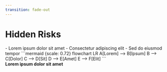 ```yaml
---
transition: fade-out
---
```


# Hidden Risks

<v-clicks>
- Lorem ipsum dolor sit amet
- Consectetur adipiscing elit
- Sed do eiusmod tempor
</v-clicks>

<v-click>
```mermaid {scale: 0.72}
flowchart LR
    A[Lorem] --> B[Ipsum]
    B --> C[Dolor]
    C --> D[Sit]
    D --> E[Amet]
    E --> F[Elit]
```
</v-click>

<div v-click class="mt-8 p-4 bg-yellow-100 dark:bg-yellow-900 rounded-lg">
<carbon:warning class="inline mr-2" />
<strong>Lorem ipsum dolor sit amet</strong>
</div>